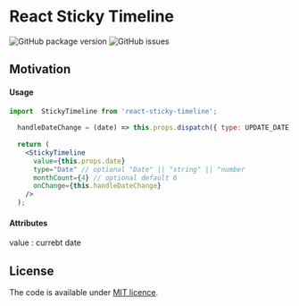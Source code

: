 # React Sticky Timeline

![GitHub package version](https://img.shields.io/github/package-json/v/GaryGolf/react-sticky-timeline.svg?style=plastic)
![GitHub issues](https://img.shields.io/github/issues/GaryGolf/react-sticky-timeline.svg?style=plastic)


## Motivation

#### Usage

```jsx
import  StickyTimeline from 'react-sticky-timeline';
  
  handleDateChange = (date) => this.props.dispatch({ type: UPDATE_DATE, payload: { date } });
  
  return (
    <StickyTimeline
      value={this.props.date}
      type="Date" // optional "Date" || "string" || "number
      monthCount={4} // optional default 6
      onChange={this.handleDateChange}
    />
  );
```

#### Attributes
  value : currebt date

## License

The code is available under [MIT licence](LICENSE).